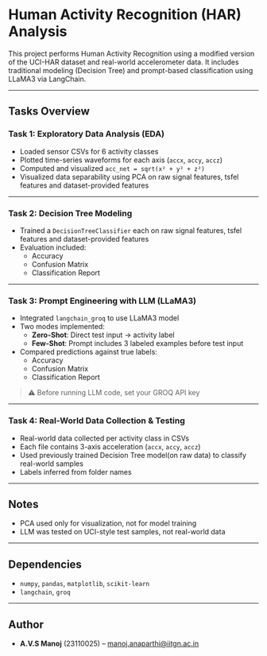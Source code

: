 
# Human Activity Recognition (HAR) Analysis

This project performs Human Activity Recognition using a modified version of the UCI-HAR dataset and real-world accelerometer data. It includes traditional modeling (Decision Tree) and prompt-based classification using LLaMA3 via LangChain.

---

## Tasks Overview

### Task 1: Exploratory Data Analysis (EDA)

- Loaded sensor CSVs for 6 activity classes
- Plotted time-series waveforms for each axis (`accx`, `accy`, `accz`)
- Computed and visualized `acc_net = sqrt(x² + y² + z²)`
- Visualized data separability using PCA on raw signal features, tsfel features and dataset-provided features

---

### Task 2: Decision Tree Modeling

- Trained a `DecisionTreeClassifier` each on raw signal features, tsfel features and dataset-provided features
- Evaluation included:
  - Accuracy
  - Confusion Matrix
  - Classification Report

---

### Task 3: Prompt Engineering with LLM (LLaMA3)

- Integrated `langchain_groq` to use LLaMA3 model
- Two modes implemented:
  - **Zero-Shot**: Direct test input → activity label
  - **Few-Shot**: Prompt includes 3 labeled examples before test input
- Compared predictions against true labels:
  - Accuracy
  - Confusion Matrix
  - Classification Report

> ⚠️ Before running LLM code, set your GROQ API key

---

### Task 4: Real-World Data Collection & Testing

- Real-world data collected per activity class in CSVs
- Each file contains 3-axis acceleration (`accx`, `accy`, `accz`)
- Used previously trained Decision Tree model(on raw data) to classify real-world samples
- Labels inferred from folder names

---

## Notes

- PCA used only for visualization, not for model training
- LLM was tested on UCI-style test samples, not real-world data

---

## Dependencies

- `numpy`, `pandas`, `matplotlib`, `scikit-learn`
- `langchain`, `groq`

---

## Author

- **A.V.S Manoj** (23110025) – [manoj.anaparthi@iitgn.ac.in](mailto:manoj.anaparthi@iitgn.ac.in)
